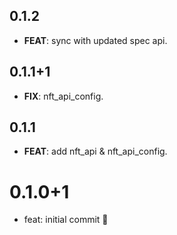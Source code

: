 ## 0.1.2

 - **FEAT**: sync with updated spec api.

## 0.1.1+1

 - **FIX**: nft_api_config.

## 0.1.1

 - **FEAT**: add nft_api & nft_api_config.

# 0.1.0+1

- feat: initial commit 🎉
